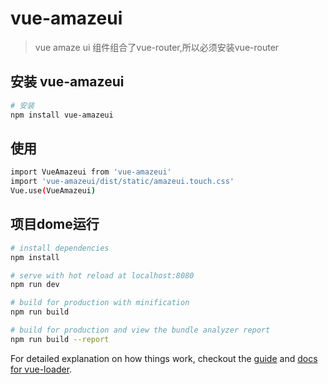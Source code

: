 
# vue-amazeui

> vue amaze ui
>组件组合了vue-router,所以必须安装vue-router

## 安装 vue-amazeui

``` bash
# 安装
npm install vue-amazeui
```
## 使用
``` bash
import VueAmazeui from 'vue-amazeui'
import 'vue-amazeui/dist/static/amazeui.touch.css'
Vue.use(VueAmazeui)
```

## 项目dome运行

``` bash
# install dependencies
npm install

# serve with hot reload at localhost:8080
npm run dev

# build for production with minification
npm run build

# build for production and view the bundle analyzer report
npm run build --report
```

For detailed explanation on how things work, checkout the [guide](http://vuejs-templates.github.io/webpack/) and [docs for vue-loader](http://vuejs.github.io/vue-loader).

